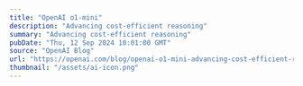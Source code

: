 ```yaml
---
title: "OpenAI o1-mini"
description: "Advancing cost-efficient reasoning"
summary: "Advancing cost-efficient reasoning"
pubDate: "Thu, 12 Sep 2024 10:01:00 GMT"
source: "OpenAI Blog"
url: "https://openai.com/blog/openai-o1-mini-advancing-cost-efficient-reasoning"
thumbnail: "/assets/ai-icon.png"
---
```


